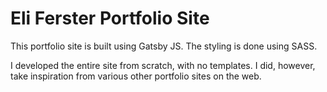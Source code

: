 
<h1>
  Eli Ferster Portfolio Site
</h1>

This portfolio site is built using Gatsby JS. The styling is done using SASS.

I developed the entire site from scratch, with no templates. I did, however, take inspiration from various other portfolio sites on the web.
